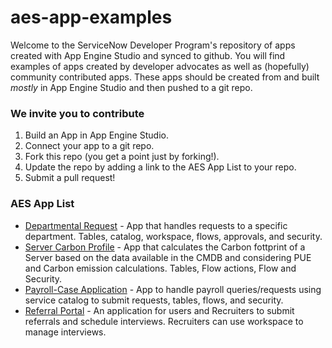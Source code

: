 # aes-app-examples

Welcome to the ServiceNow Developer Program's repository of apps created with App Engine Studio and synced to github. You will find examples of apps created by developer advocates as well as (hopefully) community contributed apps. These apps should be created from and built _mostly_ in App Engine Studio and then pushed to a git repo.

### We invite you to contribute

1. Build an App in App Engine Studio.
2. Connect your app to a git repo.
3. Fork this repo (you get a point just by forking!).
4. Update the repo by adding a link to the AES App List to your repo.
5. Submit a pull request!

### AES App List

* [Departmental Request](https://github.com/ServiceNowDevProgram/departmental-request-app) - App that handles requests to a specific department. Tables, catalog, workspace, flows, approvals, and security.
* [Server Carbon Profile](https://github.com/Irston/AppEngineStudio-Server-Carbon-Profile) - App that calculates the Carbon fottprint of a Server based on the data available in the CMDB and considering PUE and Carbon emission calculations. Tables, Flow actions, Flow and Security.
* [Payroll-Case Application](https://github.com/ishaanshoor/ishaanservicenowapp) - App to handle payroll queries/requests using service catalog to submit requests, tables, flows, and security.
* [Referral Portal](https://github.com/anillande90/Referral-Portal) - An application for users and Recruiters to submit referrals and schedule interviews. Recruiters can use workspace to manage interviews.
